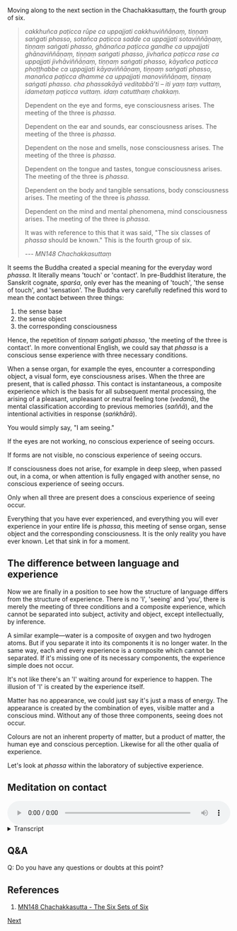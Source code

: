 Moving along to the next section in the Chachakkasuttaṃ, the fourth group of six.

> *cakkhuñca paṭicca rūpe ca uppajjati cakkhuviññāṇaṃ, tiṇṇaṃ saṅgati phasso, sotañca paṭicca sadde ca uppajjati sotaviññāṇaṃ, tiṇṇaṃ saṅgati phasso, ghānañca paṭicca gandhe ca uppajjati ghānaviññāṇaṃ, tiṇṇaṃ saṅgati phasso, jivhañca paṭicca rase ca uppajjati jivhāviññāṇaṃ, tiṇṇaṃ saṅgati phasso, kāyañca paṭicca phoṭṭhabbe ca uppajjati kāyaviññāṇaṃ, tiṇṇaṃ saṅgati phasso, manañca paṭicca dhamme ca uppajjati manoviññāṇaṃ, tiṇṇaṃ saṅgati phasso. cha phassakāyā veditabbā’ti – iti yaṃ taṃ vuttaṃ, idametaṃ paṭicca vuttaṃ. idaṃ catutthaṃ chakkaṃ.*
> 
> Dependent on the eye and forms, eye consciousness arises. The meeting of the three is *phassa*.
> 
> Dependent on the ear and sounds, ear consciousness arises. The meeting of the three is *phassa*.
> 
> Dependent on the nose and smells, nose consciousness arises. The meeting of the three is *phassa*.
> 
> Dependent on the tongue and tastes, tongue consciousness arises. The meeting of the three is *phassa*.
> 
> Dependent on the body and tangible sensations, body consciousness arises. The meeting of the three is *phassa*.
> 
> Dependent on the mind and mental phenomena, mind consciousness arises. The meeting of the three is *phassa*.
> 
> It was with reference to this that it was said, "The six classes of *phassa* should be known." This is the fourth group of six.
> 
> --- *MN148 Chachakkasuttaṃ*

It seems the Buddha created a special meaning for the everyday word *phassa*. It literally means 'touch' or 'contact'. In pre-Buddhist literature, the Sanskrit cognate, *sparśa*, only ever has the meaning of 'touch', 'the sense of touch', and 'sensation'. The Buddha very carefully redefined this word to mean the contact between three things:

1. the sense base
2. the sense object
3. the corresponding consciousness

Hence, the repetition of *tiṇṇaṃ saṅgati phasso*, 'the meeting of the three is contact'. In more conventional English, we could say that *phassa* is a conscious sense experience with three necessary conditions.

When a sense organ, for example the eyes, encounter a corresponding object, a visual form, eye consciousness arises. When the three are present, that is called *phassa*. This contact is instantaneous, a composite experience which is the basis for all subsequent mental processing, the arising of a pleasant, unpleasant or neutral feeling tone (*vedanā*), the mental classification according to previous memories (*saññā*), and the intentional activities in response (*saṅkhārā*).

You would simply say, "I am seeing."

If the eyes are not working, no conscious experience of seeing occurs.

If forms are not visible, no conscious experience of seeing occurs.

If consciousness does not arise, for example in deep sleep, when passed out, in a coma, or when attention is fully engaged with another sense, no conscious experience of seeing occurs.

Only when all three are present does a conscious experience of seeing occur.

Everything that you have ever experienced, and everything you will ever experience in your entire life is *phassa*, this meeting of sense organ, sense object and the corresponding consciousness. It is the only reality you have ever known. Let that sink in for a moment.
## The difference between language and experience
Now we are finally in a position to see how the structure of language differs from the structure of experience. There is no 'I', 'seeing' and 'you', there is merely the meeting of three conditions and a composite experience, which cannot be separated into subject, activity and object, except intellectually, by inference.

A similar example—water is a composite of oxygen and two hydrogen atoms. But if you separate it into its components it is no longer water. In the same way, each and every experience is a composite which cannot be separated. If it's missing one of its necessary components, the experience simple does not occur.

It's not like there's an 'I' waiting around for experience to happen. The illusion of 'I' is created by the experience itself.

Matter has no appearance, we could just say it's just a mass of energy. The appearance is created by the combination of eyes, visible matter and a conscious mind. Without any of those three components, seeing does not occur.

Colours are not an inherent property of matter, but a product of matter, the human eye and conscious perception. Likewise for all the other qualia of experience.

Let's look at *phassa* within the laboratory of subjective experience.

## Meditation on contact


<audio controls style="width: 100%; max-width: 600px;">
    <source src="https://github.com/bdhrs/meditation-course-on-the-six-senses/releases/download/audio-assets/04-04-contact.mp3" type="audio/mpeg">
</audio>



<details>
<summary>Transcript</summary>

Every single conscious experience is what the Buddha called *phassa*, contact.

Contact is the convergence of three conditions, the sense base, the sense object and the corresponding consciousness.

Without these conditions in place, there is no experience to be talked about.

^^^ The fact that you are experiencing something means the three conditions are already in place for experience to occur.

Let's analyse conscious experience of the six sense fields.

Open your eyes if they are closed, and look at something in your visual field.

This conscious experience of seeing is the *phassa* the Buddha was talking about, the coming together of three conditions.

Just for a moment, analyse the three conditions for this visual experience to take place. For this experience to happen, there must be

1. eyes to see
2. forms that are seen
3. eye consciousness, the mind's ability to know sights ^^^

The eyes, by themselves, see nothing. Forms cannot be seen without the eyes. And there is no eye consciousness independent of the eyes and forms. What you are seeing is the composite of the three.

Intellectually you can break them apart, but this is a composite experience, if you remove any one condition, the entire experience ends. Test that out by closing your eyes. Or by looking away at something else.

You are not seeing forms out there, but a very neat composite reconstruction within your own mind.

Pick another experience in the visual field and analyse it according to these three conditions.

Each visual experience consists of one, two, three things.

Spend some time analysing your visual experiences in this way.

---
Pick something that you can hear, an experience in the auditory field.

This too is a composite of three conditions

1. the ear
2. the audible sound vibration
3. ear consciousness, the mind's ability to know sounds ^^^

What you are hearing is not out there, but a reconstruction in your mind. If you remove any one of three conditions, the experience does not occur.

Pick another sound in your environment and perform the same analysis. What are the three conditions?

Spend some time analysing your auditory experiences in this way.

---
Find something in your environment to smell.

This experience of smell is a composite of three conditions.

1. a nose
2. some scented molecules
3. nose consciousness, the mind's ability to know smells ^^^

What you are smelling is not 'out there', but a composite, a reconstruction in the mind which is composed of these three things.

If you remove any one of these three conditions, the experience ends. Test that out by blocking your nose. Or moving away from the smell.

Pick another smell in your environment and perform the same analysis.

Spend some time analysing your olfactory experiences in this way.

---
When you are eating or drinking, pay attention to any taste experience which occurs.

This taste is a composite of three conditions
1. tongue
2. flavoured molecules
3. tongue consciousness, the mind's ability to know flavours ^^^

The taste experience is not in your mouth, it is a reconstruction in the mind, made up of these three components.

If you remove any one of these three conditions, the experience ends. No tongue, no flavours, no tongue consciousness, no tasting.

As you are eating or drinking, keep analysing every taste, identify the three conditions for taste to occur.

Spend some time analysing your taste experiences in this way.

---
Pay attention to some physical sensation that is occurring in your body.

This physical feeling is a composite of three conditions.

1. a body
2. some tangible sensation
3. body consciousness, the mind's ability to know sensations ^^^

What you are feeling is not out there, but a composite reconstruction in the mind, made up of these three things.

If you remove any single condition, the experience ends, or doesn't happen in the first place.

Pick another physical sensation in your body and perform the same analysis. What is this experience of bodily feeling composed of? What are the conditions for it to exist?

Spend some time analysing your tactile experiences in this way.

---
And finally we come to the mind itself. The place where it all happens.

Pay attention to some mental activity. Your mental mood, or a thought. If mental phenomena are changing too fast to analyse, you can create a thought of goodwill and analyse that.

This mental experience is a composite of three things.

1. a mind
2. mental phenomena
3. mind consciousness, the mind's ability to know itself ^^^

If you remove any one of those conditions, the experience ends.

Keep watching your mental experiences and perform the same analysis. What are the necessary conditions for this to occur?

Spend some time analysing your mental experiences in this way.

---
Now come back to open awareness. As often as you are able, pick one experience.

What are three conditions necessary for this conscious experience to occur?

The internal base, the external perceivable object and the corresponding type of consciousness.

Train yourself to be able to do this exercise with any object of experience.

---
If this analysis gets tiring or difficult, come back to simple open awareness for a while, calmly knowing what is happening as it is happening.

You may also find the opposite, that this analysis gives a very powerful boost to the clarity of mindfulness. If that's the case, please continue with it.

---
Keep analysing experiences. Know that for any consciousness experience to arise, there are three necessary conditions. Bring those three conditions to mind.

*tiṇṇaṃ saṅgati phasso*, the meeting of the three is contact.

Keep analysing contact, each conditioned conscious experience.


</details>


## Q&A

Q: Do you have any questions or doubts at this point?
## References
1. <a href="9.2.%20Sutta%20References.html#mn148-chachakkasutta-the-six-sets-of-six">MN148 Chachakkasutta - The Six Sets of Six</a>


<a href="4.5. Creating the World.html">Next</a>


